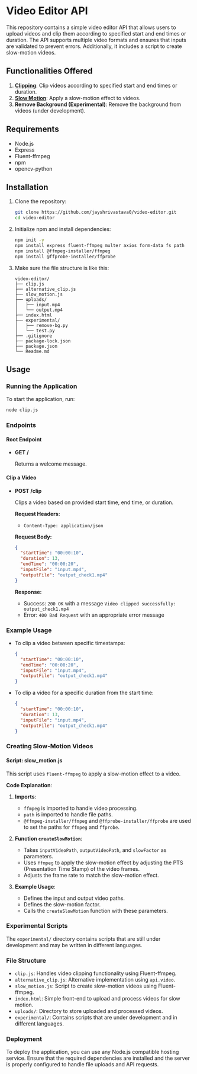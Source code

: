 # Video Editor API

This repository contains a simple video editor API that allows users to upload videos and clip them according to specified start and end times or duration. The API supports multiple video formats and ensures that inputs are validated to prevent errors. Additionally, it includes a script to create slow-motion videos.

## Functionalities Offered

1. [**Clipping**](https://github.com/jayshrivastava0/video-editing/blob/512c2f8800cff68da28ccfc3640de8fa2cb88df7/Readme.md#L75-L76): Clip videos according to specified start and end times or duration.
2. [**Slow Motion**](https://github.com/jayshrivastava0/video-editing/blob/512c2f8800cff68da28ccfc3640de8fa2cb88df7/Readme.md#L127): Apply a slow-motion effect to videos.
3. **Remove Background (Experimental)**: Remove the background from videos (under development).

## Requirements

- Node.js
- Express
- Fluent-ffmpeg
- npm
- opencv-python

## Installation

1. Clone the repository:

   ```bash
   git clone https://github.com/jayshrivastava0/video-editor.git
   cd video-editor
   ```

2. Initialize npm and install dependencies:

   ```bash
   npm init -y
   npm install express fluent-ffmpeg multer axios form-data fs path
   npm install @ffmpeg-installer/ffmpeg
   npm install @ffprobe-installer/ffprobe
   ```

3. Make sure the file structure is like this:

   ```
   video-editor/
   ├── clip.js
   ├── alternative_clip.js
   ├── slow_motion.js
   ├── uploads/
   │   ├── input.mp4
   │   └── output.mp4
   ├── index.html
   ├── experimental/
   │   ├── remove-bg.py
   │   └── test.py
   ├── .gitignore
   ├── package-lock.json
   ├── package.json
   └── Readme.md
   ```

## Usage

### Running the Application

To start the application, run:

```bash
node clip.js
```

### Endpoints

#### Root Endpoint

- **GET /**

  Returns a welcome message.

#### Clip a Video

- **POST /clip**

  Clips a video based on provided start time, end time, or duration.

  **Request Headers:**

  - `Content-Type: application/json`

  **Request Body:**

  ```json
  {
    "startTime": "00:00:10",
    "duration": 13,
    "endTime": "00:00:20",
    "inputFile": "input.mp4",
    "outputFile": "output_check1.mp4"
  }
  ```

  **Response:**

  - Success: `200 OK` with a message `Video clipped successfully: output_check1.mp4`
  - Error: `400 Bad Request` with an appropriate error message

### Example Usage

- To clip a video between specific timestamps:

  ```json
  {
    "startTime": "00:00:10",
    "endTime": "00:00:20",
    "inputFile": "input.mp4",
    "outputFile": "output_check1.mp4"
  }
  ```

- To clip a video for a specific duration from the start time:

  ```json
  {
    "startTime": "00:00:10",
    "duration": 13,
    "inputFile": "input.mp4",
    "outputFile": "output_check1.mp4"
  }
  ```

### Creating Slow-Motion Videos

#### Script: slow_motion.js

This script uses `fluent-ffmpeg` to apply a slow-motion effect to a video.

**Code Explanation**:

1. **Imports**:
   - `ffmpeg` is imported to handle video processing.
   - `path` is imported to handle file paths.
   - `@ffmpeg-installer/ffmpeg` and `@ffprobe-installer/ffprobe` are used to set the paths for `ffmpeg` and `ffprobe`.

2. **Function `createSlowMotion`**:
   - Takes `inputVideoPath`, `outputVideoPath`, and `slowFactor` as parameters.
   - Uses `ffmpeg` to apply the slow-motion effect by adjusting the PTS (Presentation Time Stamp) of the video frames.
   - Adjusts the frame rate to match the slow-motion effect.

3. **Example Usage**:
   - Defines the input and output video paths.
   - Defines the slow-motion factor.
   - Calls the `createSlowMotion` function with these parameters.

### Experimental Scripts

The `experimental/` directory contains scripts that are still under development and may be written in different languages.

### File Structure

- `clip.js`: Handles video clipping functionality using Fluent-ffmpeg.
- `alternative_clip.js`: Alternative implementation using `api.video`.
- `slow_motion.js`: Script to create slow-motion videos using Fluent-ffmpeg.
- `index.html`: Simple front-end to upload and process videos for slow motion.
- `uploads/`: Directory to store uploaded and processed videos.
- `experimental/`: Contains scripts that are under development and in different languages.

### Deployment

To deploy the application, you can use any Node.js compatible hosting service. Ensure that the required dependencies are installed and the server is properly configured to handle file uploads and API requests.